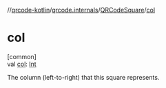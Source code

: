 //[qrcode-kotlin](../../../index.md)/[qrcode.internals](../index.md)/[QRCodeSquare](index.md)/[col](col.md)

# col

[common]\
val [col](col.md): [Int](https://kotlinlang.org/api/latest/jvm/stdlib/kotlin-stdlib/kotlin/-int/index.html)

The column (left-to-right) that this square represents.
